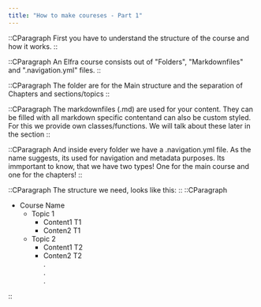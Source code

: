 ```yaml
---
title: "How to make coureses - Part 1"
---
```


::CParagraph
First you have to understand the structure of the course and how it works.
::

::CParagraph
An Elfra course consists out of "Folders", "Markdownfiles" and ".navigation.yml" files.
::

::CParagraph
The folder are for the Main structure and the separation of Chapters and sections/topics
::

::CParagraph
The markdownfiles (.md) are used for your content. They can be filled with all markdown specific contentand can also be custom styled. For this we provide own classes/functions. We will talk about these later in the section
::

::CParagraph
And inside every folder we have a .navigation.yml file. As the name suggests, its used for navigation and metadata purposes. Its immportant to know, that we have two types! One for the main course and one for the chapters!
::

::CParagraph
The structure we need, looks like this:
::
::CParagraph
- Course Name
  - Topic 1
    - Content1 T1
    - Conten2 T1
  - Topic 2
    - Content1 T2
    - Conten2 T2  
.  
.  
.  

::